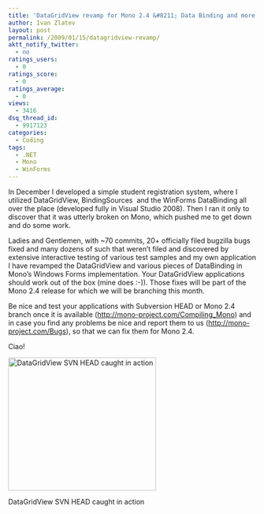 ```yaml
---
title: 'DataGridView revamp for Mono 2.4 &#8211; Data Binding and more'
author: Ivan Zlatev
layout: post
permalink: /2009/01/15/datagridview-revamp/
aktt_notify_twitter:
  - no
ratings_users:
  - 0
ratings_score:
  - 0
ratings_average:
  - 0
views:
  - 3416
dsq_thread_id:
  - 9917123
categories:
  - Coding
tags:
  - .NET
  - Mono
  - WinForms
---
```

In December I developed a simple student registration system, where I utilized DataGridView, BindingSources  and the WinForms DataBinding all over the place (developed fully in Visual Studio 2008). Then I ran it only to discover that it was utterly broken on Mono, which pushed me to get down and do some work.

Ladies and Gentlemen, with ~70 commits, 20+ officially filed bugzilla bugs fixed and many dozens of such that weren&#8217;t filed and discovered by extensive interactive testing of various test samples and my own application I have revamped the DataGridView and various pieces of DataBinding in Mono&#8217;s Windows Forms implementation. Your DataGridView applications should work out of the box (mine does :-)). Those fixes will be part of the Mono 2.4 release for which we will be branching this month.

Be nice and test your applications with Subversion HEAD or Mono 2.4 branch once it is available (<http://mono-project.com/Compiling_Mono>) and in case you find any problems be nice and report them to us (<http://mono-project.com/Bugs>), so that we can fix them for Mono 2.4.

Ciao!

<div id="attachment_269" style="width: 310px" class="wp-caption aligncenter">
  <a href="{{ site.url }}/wp-content/uploads/2009/01/screenshot-student-administration-system.png"><img class="size-medium wp-image-269" title="screenshot-student-administration-system" src="{{ site.url }}/wp-content/uploads/2009/01/screenshot-student-administration-system-300x270.png" alt="DataGridView SVN HEAD caught in action" width="300" height="270" /></a>
  
  <p class="wp-caption-text">
    DataGridView SVN HEAD caught in action
  </p>
</div>
